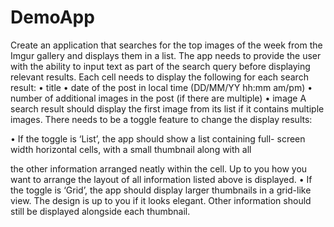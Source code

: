 # DemoApp
Create an application that searches for the top images of the week from the Imgur gallery and displays them in a list.
The app needs to provide the user with the ability to input text as part of
the search query before displaying relevant results.
Each cell needs to display the following for each search result:
• title
• date of the post in local time (DD/MM/YY hh:mm am/pm)
• number of additional images in the post (if there are multiple)
• image
A search result should display the first image from its list if it contains
multiple images.
There needs to be a toggle feature to change the display results:

• If the toggle is ‘List’, the app should show a list containing full-
screen width horizontal cells, with a small thumbnail along with all

the other information arranged neatly within the cell. Up to you how
you want to arrange the layout of all information listed above is
displayed.
• If the toggle is ‘Grid’, the app should display larger thumbnails in
a grid-like view. The design is up to you if it looks elegant. Other
information should still be displayed alongside each thumbnail.
